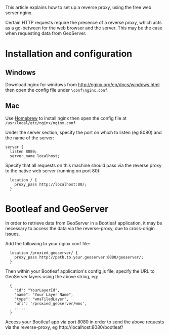 This article explains how to set up a reverse proxy, using the free web server nginx.

Certain HTTP requests require the presence of a reverse proxy, which acts as a go-between for the web browser and the server. This may be the case when requesting data from GeoServer.

# Installation and configuration

## Windows

Download nginx for windows from http://nginx.org/en/docs/windows.html then open the config file under `\conf\nginx.conf`.

## Mac

Use [Homebrew](https://coderwall.com/p/dgwwuq/installing-nginx-in-mac-os-x-maverick-with-homebrew) to install nginx then open the config file at `/usr/local/etc/nginx/nginx.conf`

Under the server section, specify the port on which to listen (eg 8080) and the name of the server:

```
server {
  listen 8080;
  server_name localhost;
```

Specify that all requests on this machine should pass via the reverse proxy to the native web server (running on port 80):

```
  location / {
    proxy_pass http://localhost:80/;
  }
```

# Bootleaf and GeoServer

In order to retrieve data from GeoServer in a Bootleaf application, it may be necessary to access the data via the reverse-proxy, due to cross-origin issues.

Add the following to your nginx.conf file:

```
  location /proxied_geoserver/ {
    proxy_pass http://path.to.your.geoserver:8080/geoserver/;
  }
```

Then within your Bootleaf application's config.js file, specify the URL to GeoServer layers using the above string, eg:

```
  {
    "id": "YourLayerId",
    "name": "Your Layer Name",
    "type": "wmsTiledLayer",
    "url": '/proxied_geoserver/wms',
    .....
  }
```

Access your Bootleaf app via port 8080 in order to send the above requests via the reverse-proxy, eg http://localhost:8080/bootleaf/
